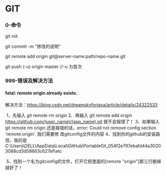 # GIT

### 0-命令

git init

git commit -m "修改的说明"

git remote add origin git@server-name:path/repo-name.git 

git push (-u) origin master		//-u 为首次

### 999-错误及解决方法

#### fatal: remote origin already exists.

解决方法：https://blog.csdn.net/dreamskyforjava/article/details/24322533

​    1、先输入 git remote rm origin
    2、再输入 git remote add origin  https://github.com/(user_name)/(app_name).git 就不会报错了！
    3、如果输入 git remote rm origin 还是报错的话，error: Could not remove config section 'remote.origin'. 我们需要修             改gitconfig文件的内容
    4、找到你的github的安装路径，我的是                                       C:\Users\DELL\AppData\Local\GitHub\PortableGit_054f2e797ebafd44a30203088cd3d58663c627ef\etc            

​    5、找到一个名为gitconfig的文件，打开它把里面的[remote "origin"]那三行删掉就好了！

